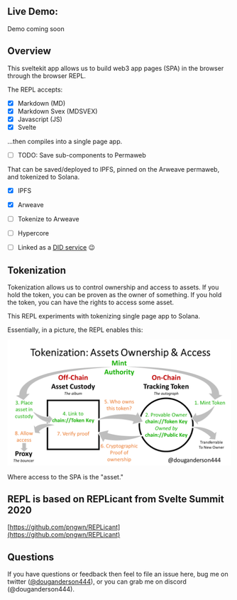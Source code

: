 ## Live Demo:

Demo coming soon

## Overview

This sveltekit app allows us to build web3 app pages (SPA) in the browser through the browser REPL.

The REPL accepts:

- [x] Markdown (MD)
- [x] Markdown Svex (MDSVEX)
- [x] Javascript (JS)
- [x] Svelte 

...then compiles into a single page app.

- [ ] TODO: Save sub-components to Permaweb

That can be saved/deployed to IPFS, pinned on the Arweave permaweb, and tokenized to Solana.

- [x] IPFS
- [x] Arweave
- [ ] Tokenize to Arweave 
- [ ] Hypercore 
- [ ] Linked as a [DID service](https://www.w3.org/TR/did-core/#dfn-service) 😉


## Tokenization 

Tokenization allows us to control ownership and access to assets. If you hold the token, you can be proven as the owner of something. If you hold the token, you can have the rights to access some asset.

This REPL experiments with tokenizing single page app to Solana.

Essentially, in a picture, the REPL enables this:

<img src='https://raw.githubusercontent.com/DougAnderson444/Tokenizer-Web-Repl/master/Tokenizer-process.png'>

Where access to the SPA is the "asset."

## REPL is based on REPLicant from  Svelte Summit 2020

[https://github.com/pngwn/REPLicant](https://github.com/pngwn/REPLicant)

## Questions

If you have questions or feedback then feel to file an issue here, bug me on twitter ([@douganderson444](https://twitter.com/douganderson444)), or you can grab me on discord (@douganderson444).
